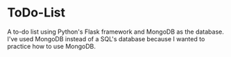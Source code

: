 # ToDo-List
 A to-do list using Python's Flask framework and MongoDB as the database.<br/>
 I've used MongoDB instead of a SQL's database because I wanted to practice how to use MongoDB.
